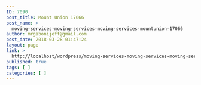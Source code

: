 ```yaml
---
ID: 7090
post_title: Mount Union 17066
post_name: >
  moving-services-moving-services-moving-services-mountunion-17066
author: mrgabonijeff@gmail.com
post_date: 2018-03-28 01:47:24
layout: page
link: >
  http://localhost/wordpress/moving-services-moving-services-moving-services-mountunion-17066/
published: true
tags: [ ]
categories: [ ]
---
```

